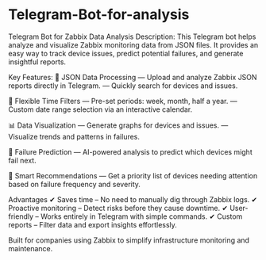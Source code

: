# Telegram-Bot-for-analysis

Telegram Bot for Zabbix Data Analysis
Description:
This Telegram bot helps analyze and visualize Zabbix monitoring data from JSON files. It provides an easy way to track device issues, predict potential failures, and generate insightful reports.

Key Features:
📌 JSON Data Processing
— Upload and analyze Zabbix JSON reports directly in Telegram.
— Quickly search for devices and issues.

📅 Flexible Time Filters
— Pre-set periods: week, month, half a year.
— Custom date range selection via an interactive calendar.

📊 Data Visualization
— Generate graphs for devices and issues.
— Visualize trends and patterns in failures.

🔮 Failure Prediction
— AI-powered analysis to predict which devices might fail next.

🔄 Smart Recommendations
— Get a priority list of devices needing attention based on failure frequency and severity.

Advantages
✔ Saves time – No need to manually dig through Zabbix logs.
✔ Proactive monitoring – Detect risks before they cause downtime.
✔ User-friendly – Works entirely in Telegram with simple commands.
✔ Custom reports – Filter data and export insights effortlessly.

Built for companies using Zabbix to simplify infrastructure monitoring and maintenance.
